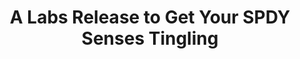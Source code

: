 ---
title: A Labs Release to Get Your SPDY Senses Tingling
authors:
- chris-mills
tags:
- TAG
- layout: article
---